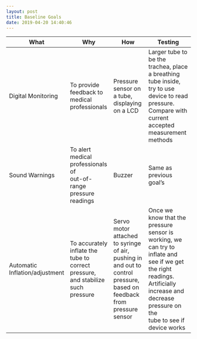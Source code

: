 ```yaml
---
layout: post
title: Baseline Goals
date: 2019-04-20 14:40:46
---
```


| What | Why | How | Testing |
|-------|--------|---------|---------|
| Digital Monitoring | To provide<br/>feedback to<br/>medical<br/>professionals | Pressure sensor on<br/>a tube, displaying<br/>on a LCD | Larger tube to be the<br/>trachea, place a breathing<br/>tube inside, try to use<br/>device to read pressure.<br/>Compare with current<br/>accepted measurement<br/>methods |
| Sound Warnings | To alert medical<br/>professionals of<br/>out-of-range<br/>pressure readings | Buzzer | Same as previous goal’s |
| Automatic<br/>Inflation/adjustment | To accurately<br/>inflate the tube to<br/>correct pressure,<br/>and stabilize such<br/>pressure | Servo motor<br/>attached to syringe<br/>of air, pushing in<br/>and out to control<br/>pressure, based on<br/>feedback from<br/>pressure sensor | Once we know that the<br/>pressure sensor is<br/>working, we can try to<br/>inflate and see if we get<br/>the right readings.<br/>Artificially increase and<br/>decrease pressure on the<br/>tube to see if device works |
